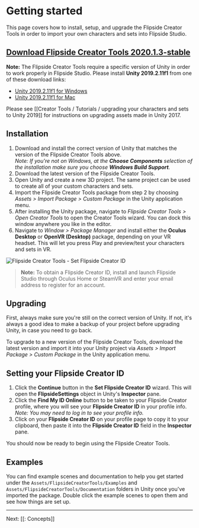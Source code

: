 # Getting started

This page covers how to install, setup, and upgrade the Flipside Creator Tools in order to import your own characters and sets into Flipside Studio.

## [Download Flipside Creator Tools 2020.1.3-stable](https://www.flipsidexr.com/files/downloads/FlipsideCreatorTools-2020.1.3-stable.unitypackage)

**Note:** The Flipside Creator Tools require a specific version of Unity in order to work properly in Flipside Studio.
Please install **Unity 2019.2.11f1** from one of these download links:

- [Unity 2019.2.11f1 for Windows](https://unity3d.com/get-unity/download?thank-you=update&download_nid=63169&os=Win)
- [Unity 2019.2.11f1 for Mac](https://unity3d.com/get-unity/download?thank-you=update&download_nid=63169&os=Mac)

Please see [[Creator Tools / Tutorials / upgrading your characters and sets to Unity 2019]] for instructions on upgrading assets made in Unity 2017.

<!--
### Beta version

Use this version if you opted into the [Flipside Studio Beta](https://www.flipsidexr.com/beta-signup).

* **[Flipside Creator Tools 2020.2.0-beta1](https://www.flipsidexr.com/files/downloads/FlipsideCreatorTools-2020.2.0-beta1.unitypackage)**

This version requires **Unity 2019.2.11f1** (downloads: [Windows](https://unity3d.com/get-unity/download?thank-you=update&download_nid=63169&os=Win), [Mac](https://unity3d.com/get-unity/download?thank-you=update&download_nid=63169&os=Mac)).
-->

## Installation

1. Download and install the correct version of Unity that matches the version of the Flipside Creator Tools above.<br>
   _Note: If you're not on Windows, at the **Choose Components** selection of the installation make sure you choose **Windows Build Support**._
2. Download the latest version of the Flipside Creator Tools.
3. Open Unity and create a new 3D project. The same project can be used to create all of your custom characters and sets.
4. Import the Flipside Creator Tools package from step 2 by choosing _Assets > Import
   Package > Custom Package_ in the Unity application menu.
5. After installing the Unity package, navigate to _Flipside Creator Tools > Open Creator Tools_ to open the Creator Tools wizard. You can dock this window anywhere you like in the editor.
6. Navigate to _Window > Package Manager_ and install either the **Oculus Desktop** or **OpenVR (Desktop)** package, depending on your VR headset. This will let you press Play and preview/test your characters and sets in VR.

![Flipside Creator Tools - Set Flipside Creator ID](https://www.flipsidexr.com/files/docs/screenshots/flipside-creator-tools-enter-id.png)

> **Note:** To obtain a Flipside Creator ID, install and launch Flipside Studio through Oculus Home or SteamVR and enter your email address to register for an account.

## Upgrading

First, always make sure you're still on the correct version of Unity. If not, it's always a good idea to make a backup of your project before upgrading Unity, in case you need to go back.

To upgrade to a new version of the Flipside Creator Tools, download the latest version and import it into your Unity project via _Assets > Import Package > Custom Package_ in the Unity application menu.

## Setting your Flipside Creator ID

1. Click the **Continue** button in the **Set Flipside Creator ID** wizard. This will open the **FlipsideSettings** object in Unity's **Inspector** pane.
2. Click the **Find My ID Online** button to be taken to
   your Flipside Creator profile, where you will see your **Flipside Creator ID** in
   your profile info. _Note: You may need to log in to see your profile info._
3. Click on your **Flipside Creator ID** on your profile page to copy it to your
   clipboard, then paste it into the **Flipside Creator ID** field in the **Inspector**
   pane.

You should now be ready to begin using the Flipside Creator Tools.

## Examples

You can find example scenes and documentation to help you get started under the `Assets/FlipsideCreatorTools/Examples` and `Assets/FlipsideCreatorTools/Documentation` folders in Unity once you've imported the package. Double click the example scenes to open them and see how things are set up.

---

Next: [[: Concepts]]
